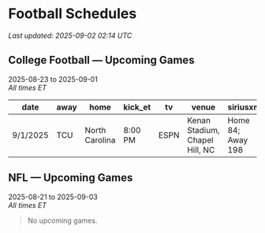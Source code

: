 # Football Schedules

_Last updated: 2025-09-02 02:14 UTC_

## College Football — Upcoming Games
2025-08-23 to 2025-09-01  
_All times ET_  

| date | away | home | kick_et | tv | venue | siriusxm | espnbet_spread | espnbet_total |
| --- | --- | --- | --- | --- | --- | --- | --- | --- |
| 9/1/2025 | TCU | North Carolina | 8:00 PM | ESPN | Kenan Stadium, Chapel Hill, NC | Home 84; Away 198 |  |  |

## NFL — Upcoming Games
2025-08-21 to 2025-09-03  
_All times ET_  

> No upcoming games.
